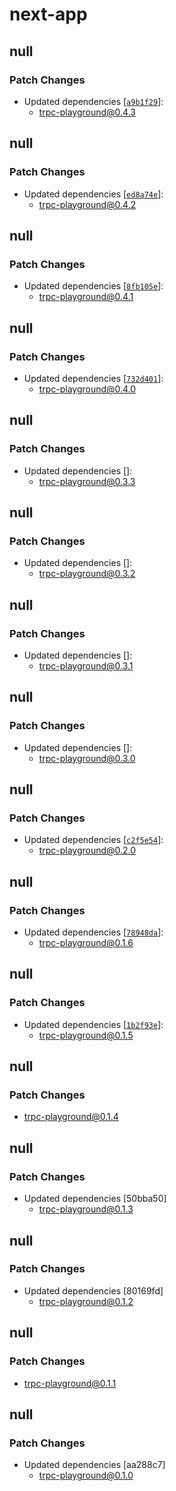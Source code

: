 # next-app

## null

### Patch Changes

- Updated dependencies [[`a9b1f29`](https://github.com/sachinraja/trpc-playground/commit/a9b1f297309d4346b5e58a7df4aafed3567920ef)]:
  - trpc-playground@0.4.3

## null

### Patch Changes

- Updated dependencies [[`ed8a74e`](https://github.com/sachinraja/trpc-playground/commit/ed8a74e248aa8a16210595d40be9e05c96962603)]:
  - trpc-playground@0.4.2

## null

### Patch Changes

- Updated dependencies [[`8fb105e`](https://github.com/sachinraja/trpc-playground/commit/8fb105ecf80b3ded6c12706ab0e16ef0ba51f7a6)]:
  - trpc-playground@0.4.1

## null

### Patch Changes

- Updated dependencies [[`732d401`](https://github.com/sachinraja/trpc-playground/commit/732d401f804bc24feb9905eb2161f8311c0919c3)]:
  - trpc-playground@0.4.0

## null

### Patch Changes

- Updated dependencies []:
  - trpc-playground@0.3.3

## null

### Patch Changes

- Updated dependencies []:
  - trpc-playground@0.3.2

## null

### Patch Changes

- Updated dependencies []:
  - trpc-playground@0.3.1

## null

### Patch Changes

- Updated dependencies []:
  - trpc-playground@0.3.0

## null

### Patch Changes

- Updated dependencies [[`c2f5e54`](https://github.com/sachinraja/trpc-playground/commit/c2f5e543056786b10ec1ebf59f32567a102de611)]:
  - trpc-playground@0.2.0

## null

### Patch Changes

- Updated dependencies [[`78948da`](https://github.com/sachinraja/trpc-playground/commit/78948daca6df5ad0df71900f3874e739481d0287)]:
  - trpc-playground@0.1.6

## null

### Patch Changes

- Updated dependencies [[`1b2f93e`](https://github.com/sachinraja/trpc-playground/commit/1b2f93e780c3bddbf17d09c2a8f14e74e85b3fcb)]:
  - trpc-playground@0.1.5

## null

### Patch Changes

- trpc-playground@0.1.4

## null

### Patch Changes

- Updated dependencies [50bba50]
  - trpc-playground@0.1.3

## null

### Patch Changes

- Updated dependencies [80169fd]
  - trpc-playground@0.1.2

## null

### Patch Changes

- trpc-playground@0.1.1

## null

### Patch Changes

- Updated dependencies [aa288c7]
  - trpc-playground@0.1.0
